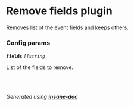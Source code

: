 # Remove fields plugin
Removes list of the event fields and keeps others.

### Config params
**`fields`** *`[]string`* 

List of the fields to remove.

<br>


<br>*Generated using [__insane-doc__](https://github.com/vitkovskii/insane-doc)*